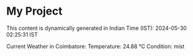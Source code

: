 # My Project

This content is dynamically generated in Indian Time (IST): 2024-05-30 02:25:31 IST


Current Weather in Coimbatore:
Temperature: 24.88 °C
Condition: mist
